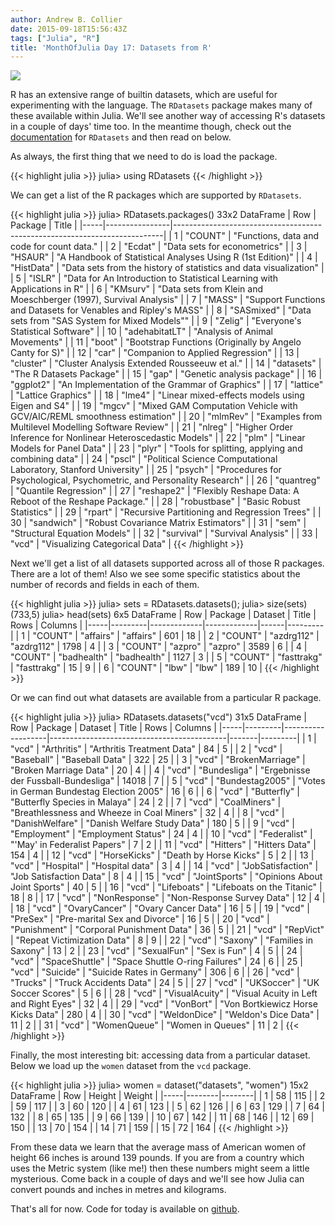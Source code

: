 ```yaml
---
author: Andrew B. Collier
date: 2015-09-18T15:56:43Z
tags: ["Julia", "R"]
title: 'MonthOfJulia Day 17: Datasets from R'
---
```


<!--more-->

<img src="/img/2015/09/Julia-Logo-RDatasets.png" >

R has an extensive range of builtin datasets, which are useful for experimenting with the language. The `RDatasets` package makes many of these available within Julia. We'll see another way of accessing R's datasets in a couple of days' time too. In the meantime though, check out the [documentation](https://github.com/johnmyleswhite/RDatasets.jl) for `RDatasets` and then read on below.

As always, the first thing that we need to do is load the package.

{{< highlight julia >}}
julia> using RDatasets
{{< /highlight >}}

We can get a list of the R packages which are supported by `RDatasets`.

{{< highlight julia >}}
julia> RDatasets.packages()
33x2 DataFrame
| Row | Package        | Title                                                                     |
|-----|----------------|---------------------------------------------------------------------------|
| 1   | "COUNT"        | "Functions, data and code for count data."                                |
| 2   | "Ecdat"        | "Data sets for econometrics"                                              |
| 3   | "HSAUR"        | "A Handbook of Statistical Analyses Using R (1st Edition)"                |
| 4   | "HistData"     | "Data sets from the history of statistics and data visualization"         |
| 5   | "ISLR"         | "Data for An Introduction to Statistical Learning with Applications in R" |
| 6   | "KMsurv"       | "Data sets from Klein and Moeschberger (1997), Survival Analysis"         |
| 7   | "MASS"         | "Support Functions and Datasets for Venables and Ripley's MASS"           |
| 8   | "SASmixed"     | "Data sets from \"SAS System for Mixed Models\""                          |
| 9   | "Zelig"        | "Everyone's Statistical Software"                                         |
| 10  | "adehabitatLT" | "Analysis of Animal Movements"                                            |
| 11  | "boot"         | "Bootstrap Functions (Originally by Angelo Canty for S)"                  |
| 12  | "car"          | "Companion to Applied Regression"                                         |
| 13  | "cluster"      | "Cluster Analysis Extended Rousseeuw et al."                              |
| 14  | "datasets"     | "The R Datasets Package"                                                  |
| 15  | "gap"          | "Genetic analysis package"                                                |
| 16  | "ggplot2"      | "An Implementation of the Grammar of Graphics"                            |
| 17  | "lattice"      | "Lattice Graphics"                                                        |
| 18  | "lme4"         | "Linear mixed-effects models using Eigen and S4"                          |
| 19  | "mgcv"         | "Mixed GAM Computation Vehicle with GCV/AIC/REML smoothness estimation"   |
| 20  | "mlmRev"       | "Examples from Multilevel Modelling Software Review"                      |
| 21  | "nlreg"        | "Higher Order Inference for Nonlinear Heteroscedastic Models"             |
| 22  | "plm"          | "Linear Models for Panel Data"                                            |
| 23  | "plyr"         | "Tools for splitting, applying and combining data"                        |
| 24  | "pscl"         | "Political Science Computational Laboratory, Stanford University"         |
| 25  | "psych"        | "Procedures for Psychological, Psychometric, and Personality Research"    |
| 26  | "quantreg"     | "Quantile Regression"                                                     |
| 27  | "reshape2"     | "Flexibly Reshape Data: A Reboot of the Reshape Package."                 |
| 28  | "robustbase"   | "Basic Robust Statistics"                                                 |
| 29  | "rpart"        | "Recursive Partitioning and Regression Trees"                             |
| 30  | "sandwich"     | "Robust Covariance Matrix Estimators"                                     |
| 31  | "sem"          | "Structural Equation Models"                                              |
| 32  | "survival"     | "Survival Analysis"                                                       |
| 33  | "vcd"          | "Visualizing Categorical Data"                                            |
{{< /highlight >}}

Next we'll get a list of all datasets supported across all of those R packages. There are a lot of them! Also we see some specific statistics about the number of records and fields in each of them.

{{< highlight julia >}}
julia> sets = RDatasets.datasets();
julia> size(sets)
(733,5)
julia> head(sets)
6x5 DataFrame
| Row | Package | Dataset     | Title       | Rows | Columns |
|-----|---------|-------------|-------------|------|---------|
| 1   | "COUNT" | "affairs"   | "affairs"   | 601  | 18      |
| 2   | "COUNT" | "azdrg112"  | "azdrg112"  | 1798 | 4       |
| 3   | "COUNT" | "azpro"     | "azpro"     | 3589 | 6       |
| 4   | "COUNT" | "badhealth" | "badhealth" | 1127 | 3       |
| 5   | "COUNT" | "fasttrakg" | "fasttrakg" | 15   | 9       |
| 6   | "COUNT" | "lbw"       | "lbw"       | 189  | 10      |
{{< /highlight >}}

Or we can find out what datasets are available from a particular R package.

{{< highlight julia >}}
julia> RDatasets.datasets("vcd")
31x5 DataFrame
| Row | Package | Dataset           | Title                                      | Rows  | Columns |
|-----|---------|-------------------|--------------------------------------------|-------|---------|
| 1   | "vcd"   | "Arthritis"       | "Arthritis Treatment Data"                 | 84    | 5       |
| 2   | "vcd"   | "Baseball"        | "Baseball Data"                            | 322   | 25      |
| 3   | "vcd"   | "BrokenMarriage"  | "Broken Marriage Data"                     | 20    | 4       |
| 4   | "vcd"   | "Bundesliga"      | "Ergebnisse der Fussball-Bundesliga"       | 14018 | 7       |
| 5   | "vcd"   | "Bundestag2005"   | "Votes in German Bundestag Election 2005"  | 16    | 6       |
| 6   | "vcd"   | "Butterfly"       | "Butterfly Species in Malaya"              | 24    | 2       |
| 7   | "vcd"   | "CoalMiners"      | "Breathlessness and Wheeze in Coal Miners" | 32    | 4       |
| 8   | "vcd"   | "DanishWelfare"   | "Danish Welfare Study Data"                | 180   | 5       |
| 9   | "vcd"   | "Employment"      | "Employment Status"                        | 24    | 4       |
| 10  | "vcd"   | "Federalist"      | "'May' in Federalist Papers"               | 7     | 2       |
| 11  | "vcd"   | "Hitters"         | "Hitters Data"                             | 154   | 4       |
| 12  | "vcd"   | "HorseKicks"      | "Death by Horse Kicks"                     | 5     | 2       |
| 13  | "vcd"   | "Hospital"        | "Hospital data"                            | 3     | 4       |
| 14  | "vcd"   | "JobSatisfaction" | "Job Satisfaction Data"                    | 8     | 4       |
| 15  | "vcd"   | "JointSports"     | "Opinions About Joint Sports"              | 40    | 5       |
| 16  | "vcd"   | "Lifeboats"       | "Lifeboats on the Titanic"                 | 18    | 8       |
| 17  | "vcd"   | "NonResponse"     | "Non-Response Survey Data"                 | 12    | 4       |
| 18  | "vcd"   | "OvaryCancer"     | "Ovary Cancer Data"                        | 16    | 5       |
| 19  | "vcd"   | "PreSex"          | "Pre-marital Sex and Divorce"              | 16    | 5       |
| 20  | "vcd"   | "Punishment"      | "Corporal Punishment Data"                 | 36    | 5       |
| 21  | "vcd"   | "RepVict"         | "Repeat Victimization Data"                | 8     | 9       |
| 22  | "vcd"   | "Saxony"          | "Families in Saxony"                       | 13    | 2       |
| 23  | "vcd"   | "SexualFun"       | "Sex is Fun"                               | 4     | 5       |
| 24  | "vcd"   | "SpaceShuttle"    | "Space Shuttle O-ring Failures"            | 24    | 6       |
| 25  | "vcd"   | "Suicide"         | "Suicide Rates in Germany"                 | 306   | 6       |
| 26  | "vcd"   | "Trucks"          | "Truck Accidents Data"                     | 24    | 5       |
| 27  | "vcd"   | "UKSoccer"        | "UK Soccer Scores"                         | 5     | 6       |
| 28  | "vcd"   | "VisualAcuity"    | "Visual Acuity in Left and Right Eyes"     | 32    | 4       |
| 29  | "vcd"   | "VonBort"         | "Von Bortkiewicz Horse Kicks Data"         | 280   | 4       |
| 30  | "vcd"   | "WeldonDice"      | "Weldon's Dice Data"                       | 11    | 2       |
| 31  | "vcd"   | "WomenQueue"      | "Women in Queues"                          | 11    | 2       |
{{< /highlight >}}

Finally, the most interesting bit: accessing data from a particular dataset. Below we load up the `women` dataset from the `vcd` package.

{{< highlight julia >}}
julia> women = dataset("datasets", "women")
15x2 DataFrame
| Row | Height | Weight |
|-----|--------|--------|
| 1   | 58     | 115    |
| 2   | 59     | 117    |
| 3   | 60     | 120    |
| 4   | 61     | 123    |
| 5   | 62     | 126    |
| 6   | 63     | 129    |
| 7   | 64     | 132    |
| 8   | 65     | 135    |
| 9   | 66     | 139    |
| 10  | 67     | 142    |
| 11  | 68     | 146    |
| 12  | 69     | 150    |
| 13  | 70     | 154    |
| 14  | 71     | 159    |
| 15  | 72     | 164    |
{{< /highlight >}}

From these data we learn that the average mass of American women of height 66 inches is around 139 pounds. If you are from a country which uses the Metric system (like me!) then these numbers might seem a little mysterious. Come back in a couple of days and we'll see how Julia can convert pounds and inches in metres and kilograms.

That's all for now. Code for today is available on [github](https://github.com/DataWookie/MonthOfJulia).
